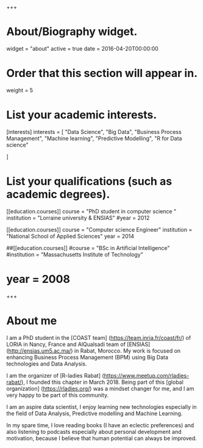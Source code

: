 +++
# About/Biography widget.
widget = "about"
active = true
date = 2016-04-20T00:00:00

# Order that this section will appear in.
weight = 5

# List your academic interests.
[interests]
  interests = [
    "Data Science", 
    "Big Data", 
    "Business Process Management",
    "Machine learning", 
    "Predictive Modelling", 
    "R for Data science"
    
  ]

# List your qualifications (such as academic degrees).
[[education.courses]]
  course = "PhD student in computer science "
  institution = "Lorraine university & ENSIAS"
  #year = 2012

[[education.courses]]
  course = "Computer science Engineer"
  institution = "National School of Applied Sciences"
  year = 2014

##[[education.courses]]
  #course = "BSc in Artificial Intelligence"
  #institution = "Massachusetts Institute of Technology"
 # year = 2008
 
+++

# About me

I am a PhD student in the [COAST team] (https://team.inria.fr/coast/fr/) of LORIA in Nancy, France and AlQualsadi team of [ENSIAS] (http://ensias.um5.ac.ma/) in Rabat, Morocco. My work is focused on enhancing Business Process Management (BPM) using Big Data technologies and Data Analysis.

I am the organizer of [R-ladies Rabat] (https://www.meetup.com/rladies-rabat/), I founded this chapter in March 2018. Being part of this [global organization] (https://rladies.org/) was a mindset changer for me, and I am very happy to be part of this community.

I am an aspire data scientist, I enjoy learning new technologies especially in the field of Data Analysis, Predictive modelling and Machine Learning.

In my spare time, I love reading books (I have an eclectic preferences) and also listening to podcasts especially about personal development and motivation, because I believe that human potential can always be improved.
